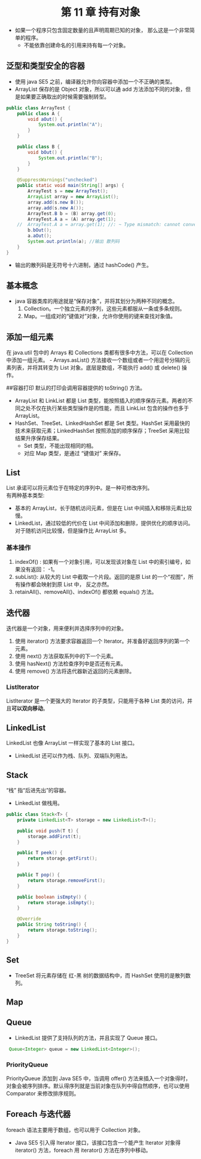 # <center> 第 11 章 持有对象 </center> #
- 如果一个程序只包含固定数量的且声明周期已知的对象， 那么这是一个非常简单的程序。
    - 不能依靠创建命名的引用来持有每一个对象。

## 泛型和类型安全的容器
- 使用 java SE5 之前，编译器允许你向容器中添加一个不正确的类型。
- ArrayList 保存的是 Object 对象，所以可以通 add 方法添加不同的对象，但是如果要正确取出的时候需要强制转型。
```java
public class ArrayTest {
	public class A {
		void aOut() {
			System.out.println("A");
		}
	}

	public class B {
		void bOut() {
			System.out.println("B");
		}
	}

	@SuppressWarnings("unchecked")
	public static void main(String[] args) {
		ArrayTest s = new ArrayTest();
		ArrayList array = new ArrayList();
		array.add(s.new B());
		array.add(s.new A());
		ArrayTest.B b = (B) array.get(0);
		ArrayTest.A a = (A) array.get(1);
	//	ArrayTest.A a = array.get(1); //: ~ Type mismatch: cannot convert from Object to ArrayTest.A
		b.bOut();
		a.aOut();
		System.out.println(a); //输出 散列码
	}
}
``` 
- 输出的散列码是无符号十六进制，通过 hashCode() 产生。

##  基本概念
- java 容器类库的用途就是“保存对象”，并将其划分为两种不同的概念。
    1. Collection。一个独立元素的序列，这些元素都服从一条或多条规则。
    2. Map。一组成对的“键值对”对象，允许你使用的键来查找对象值。

## 添加一组元素
在 java.util 包中的 Arrays 和 Collections 类都有很多中方法，可以在 Collection 中添加一组元素。
    - Arrays.asList() 方法接收一个数组或者一个用逗号分隔的元素列表，并将其转变为 List 对象。底层是数组，不能执行 add() 或 delete() 操作。

##容器打印
默认的打印会调用容器提供的 toString() 方法。
- ArrayList 和 LinkList 都是 List 类型，能按照插入的顺序保存元素。两者的不同之处不仅在执行某些类型操作是的性能，而且 LinkList 包含的操作也多于 ArrayList。
- HashSet、TreeSet、LinkedHashSet 都是 Set 类型。HashSet 采用最快的技术来获取元素；LinkedHashSet 按照添加的顺序保存；TreeSet 采用比较结果升序保存结果。
    - Set 类型，不能出现相同的相。
    - 对应 Map 类型，是通过 “键值对” 来保存。

## List
List 承诺可以将元素位于在特定的序列中。是一种可修改序列。<br>
有两种基本类型:
 - 基本的 ArrayList，长于随机访问元素，但是在 List 中间插入和移除元素比较慢。
 - LinkedList，通过较低的代价在 List 中间添加和删除，提供优化的顺序访问。对于随机访问比较慢，但是操作比 ArrayList 多。

### 基本操作
1. indexOf() :  如果有一个对象引用，可以发现该对象在 List 中的索引编号，如果没有返回： -1。
2. subList():   从较大的 List 中截取一个片段。返回的是原 List 的一个“视图”，所有操作都会映射到原 List 中， 反之亦然。
3. retainAll()、removeAll()、indexOf() 都依赖 equals() 方法。

## 迭代器
迭代器是一个对象，用来便利并选择序列中的对象。
1. 使用 iterator() 方法要求容器返回一个 Iterator。并准备好返回序列的第一个元素。
2. 使用 next() 方法获取系列中的下一个元素。
3. 使用 hasNext() 方法检查序列中是否还有元素。
4. 使用 remove() 方法将迭代器新近返回的元素删除。

### ListIterator
ListIterator 是一个更强大的 Iterator 的子类型，只能用于各种 List 类的访问，并且**可以双向移动**。

## LinkedList
LinkedList 也像 ArrayList 一样实现了基本的 List 接口。
- LinkedList 还可以作为栈、队列、双端队列用法。

## Stack
“栈” 指“后进先出”的容器。
- LinkedList 做栈用。
```java
public class Stack<T> {
    private LinkedList<T> storage = new LinkedList<T>();

    public void push(T t) {
        storage.addFirst(t);
    }

    public T peek() {
        return storage.getFirst();
    }

    public T pop() {
        return storage.removeFirst();
    }

    public boolean isEmpty() {
        return storage.isEmpty();
    }

    @Override
    public String toString() {
        return storage.toString();
    }
}

```

## Set
- TreeSet 将元素存储在 红-黑 树的数据结构中，而 HashSet 使用的是散列数列。


## Map


## Queue
- LinkedList 提供了支持队列的方法，并且实现了 Queue 接口。
```java
 Queue<Integer> queue = new LinkedList<Integer>();
```

### PriorityQueue
PriorityQueue 添加到 Java SE5 中，当调用 offer() 方法来插入一个对象得时，对象会被序列排序。默认得序列就是当前对象在队列中得自然顺序，也可以使用 Comparator 来修改排序规则。

## Foreach 与迭代器
foreach 语法主要用于数组，也可以用于 Collection 对象。
- Java SE5 引入得 Iterator 接口，该接口包含一个能产生 Iterator 对象得 iterator() 方法，foreach 用 iterator() 方法在序列中移动。